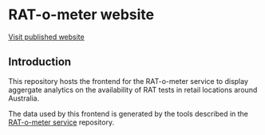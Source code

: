 # RAT-o-meter website

[Visit published website](https://aaronlecompte.github.io/rat-o-meter/)

## Introduction

This repository hosts the frontend for the RAT-o-meter service to display aggergate 
analytics on the availability of RAT tests in retail locations around Australia.

The data used by this frontend is generated by the tools described in the [RAT-o-meter service](https://github.com/aaronlecompte/ratometer-service) repository.
